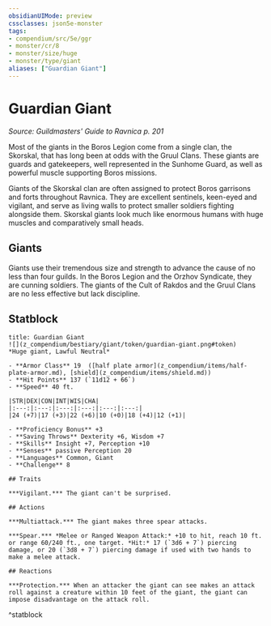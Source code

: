 ```yaml
---
obsidianUIMode: preview
cssclasses: json5e-monster
tags:
- compendium/src/5e/ggr
- monster/cr/8
- monster/size/huge
- monster/type/giant
aliases: ["Guardian Giant"]
---
```

# Guardian Giant
*Source: Guildmasters' Guide to Ravnica p. 201*  

Most of the giants in the Boros Legion come from a single clan, the Skorskal, that has long been at odds with the Gruul Clans. These giants are guards and gatekeepers, well represented in the Sunhome Guard, as well as powerful muscle supporting Boros missions.

Giants of the Skorskal clan are often assigned to protect Boros garrisons and forts throughout Ravnica. They are excellent sentinels, keen-eyed and vigilant, and serve as living walls to protect smaller soldiers fighting alongside them. Skorskal giants look much like enormous humans with huge muscles and comparatively small heads.

## Giants

Giants use their tremendous size and strength to advance the cause of no less than four guilds. In the Boros Legion and the Orzhov Syndicate, they are cunning soldiers. The giants of the Cult of Rakdos and the Gruul Clans are no less effective but lack discipline.

## Statblock

```ad-statblock
title: Guardian Giant
![](z_compendium/bestiary/giant/token/guardian-giant.png#token)
*Huge giant, Lawful Neutral*

- **Armor Class** 19  ([half plate armor](z_compendium/items/half-plate-armor.md), [shield](z_compendium/items/shield.md))
- **Hit Points** 137 (`11d12 + 66`)
- **Speed** 40 ft.

|STR|DEX|CON|INT|WIS|CHA|
|:---:|:---:|:---:|:---:|:---:|:---:|
|24 (+7)|17 (+3)|22 (+6)|10 (+0)|18 (+4)|12 (+1)|

- **Proficiency Bonus** +3
- **Saving Throws** Dexterity +6, Wisdom +7
- **Skills** Insight +7, Perception +10
- **Senses** passive Perception 20
- **Languages** Common, Giant
- **Challenge** 8

## Traits

***Vigilant.*** The giant can't be surprised.

## Actions

***Multiattack.*** The giant makes three spear attacks.

***Spear.*** *Melee or Ranged Weapon Attack:* +10 to hit, reach 10 ft. or range 60/240 ft., one target. *Hit:* 17 (`3d6 + 7`) piercing damage, or 20 (`3d8 + 7`) piercing damage if used with two hands to make a melee attack.

## Reactions

***Protection.*** When an attacker the giant can see makes an attack roll against a creature within 10 feet of the giant, the giant can impose disadvantage on the attack roll.
```
^statblock
